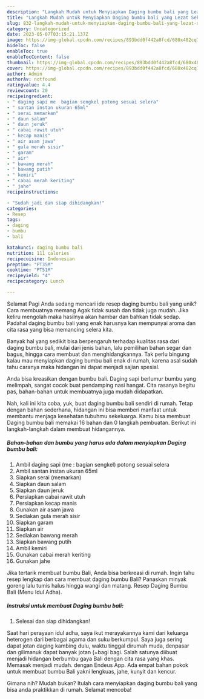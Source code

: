 ```yaml
---
description: "Langkah Mudah untuk Menyiapkan Daging bumbu bali yang Lezat Sekali"
title: "Langkah Mudah untuk Menyiapkan Daging bumbu bali yang Lezat Sekali"
slug: 832-langkah-mudah-untuk-menyiapkan-daging-bumbu-bali-yang-lezat-sekali
category: Uncategorized
date: 2023-05-07T03:15:21.137Z
image: https://img-global.cpcdn.com/recipes/893bdd0f442a8fcd/680x482cq70/daging-bumbu-bali-foto-resep-utama.jpg
hideToc: false
enableToc: true
enableTocContent: false
thumbnail: https://img-global.cpcdn.com/recipes/893bdd0f442a8fcd/680x482cq70/daging-bumbu-bali-foto-resep-utama.jpg
cover: https://img-global.cpcdn.com/recipes/893bdd0f442a8fcd/680x482cq70/daging-bumbu-bali-foto-resep-utama.jpg
author: Admin
authorAv: notfound
ratingvalue: 4.4
reviewcount: 20
recipeingredient:
- " daging sapi me  bagian sengkel potong sesuai selera"
- " santan instan ukuran 65ml"
- " serai memarkan"
- " daun salam"
- " daun jeruk"
- " cabai rawit utuh"
- " kecap manis"
- " air asam jawa"
- " gula merah sisir"
- " garam"
- " air"
- " bawang merah"
- " bawang putih"
- " kemiri"
- " cabai merah keriting"
- " jahe"
recipeinstructions:

- "Sudah jadi dan siap dihidangkan!"
categories:
- Resep
tags:
- daging
- bumbu
- bali

katakunci: daging bumbu bali 
nutrition: 111 calories
recipecuisine: Indonesian
preptime: "PT35M"
cooktime: "PT51M"
recipeyield: "4"
recipecategory: Lunch

---
```



Selamat Pagi Anda sedang mencari ide resep daging bumbu bali yang unik? Cara membuatnya memang Agak tidak susah dan tidak juga mudah. Jika keliru mengolah maka hasilnya akan hambar dan bahkan tidak sedap. Padahal daging bumbu bali yang enak harusnya kan mempunyai aroma dan cita rasa yang bisa memancing selera kita.


Banyak hal yang sedikit bisa berpengaruh terhadap kualitas rasa dari daging bumbu bali, mulai dari jenis bahan, lalu pemilihan bahan segar dan bagus, hingga cara membuat dan menghidangkannya. Tak perlu bingung kalau mau menyiapkan daging bumbu bali enak di rumah, karena asal sudah tahu caranya maka hidangan ini dapat menjadi sajian spesial.

Anda bisa kreasikan dengan bumbu bali. Daging sapi berlumur bumbu yang melimpah, sangat cocok buat pendamping nasi hangat. Cita rasanya begitu pas, bahan-bahan untuk membuatnya juga mudah didapatkan.


Nah, kali ini kita coba, yuk, buat daging bumbu bali sendiri di rumah. Tetap dengan bahan sederhana, hidangan ini bisa memberi manfaat untuk membantu menjaga kesehatan tubuhmu sekeluarga. Kamu bisa membuat Daging bumbu bali memakai 16 bahan dan 0 langkah pembuatan. Berikut ini langkah-langkah dalam membuat hidangannya.

<!--inarticleads1-->

##### Bahan-bahan dan bumbu yang harus ada dalam menyiapkan Daging bumbu bali:

1. Ambil  daging sapi (me : bagian sengkel) potong sesuai selera
1. Ambil  santan instan ukuran 65ml
1. Siapkan  serai (memarkan)
1. Siapkan  daun salam
1. Siapkan  daun jeruk
1. Persiapkan  cabai rawit utuh
1. Persiapkan  kecap manis
1. Gunakan  air asam jawa
1. Sediakan  gula merah sisir
1. Siapkan  garam
1. Siapkan  air
1. Sediakan  bawang merah
1. Siapkan  bawang putih
1. Ambil  kemiri
1. Gunakan  cabai merah keriting
1. Gunakan  jahe


Jika tertarik membuat bumbu Bali, Anda bisa berkreasi di rumah. Ingin tahu resep lengkap dan cara membuat daging bumbu Bali? Panaskan minyak goreng lalu tumis halus hingga wangi dan matang. Resep Daging Bumbu Bali (Menu Idul Adha). 

<!--inarticleads2-->

##### Instruksi untuk membuat Daging bumbu bali:


1. Selesai dan siap dihidangkan!

Saat hari perayaan idul adha, saya ikut merayakannya kami dari keluarga heterogen dari berbagai agama dan suku berkumpul. Saya juga sering dapat jotan daging kambing dulu, waktu tinggal dirumah muda, denpasar dan gilimanuk dapat banyak jotan (=bagi bagi. Salah satunya diibuat menjadi hidangan berbumbu gaya Bali dengan cita rasa yang khas. Memasak menjadi mudah. dengan Endeus App. Ada empat bahan pokok untuk membuat bumbu Bali yakni lengkuas, jahe, kunyit dan kencur. 

Gimana nih? Mudah bukan? Itulah cara menyiapkan daging bumbu bali yang bisa anda praktikkan di rumah. Selamat mencoba!
